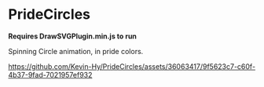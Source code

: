 # PrideCircles

**Requires DrawSVGPlugin.min.js to run**

Spinning Circle animation, in pride colors.

https://github.com/Kevin-Hy/PrideCircles/assets/36063417/9f5623c7-c60f-4b37-9fad-7021957ef932

